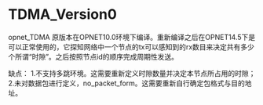 # TDMA_Version0
opnet_TDMA
原版本在OPNET10.0环境下编译。重新编译之后在OPNET14.5下是可以正常使用的，它探知网络中一个节点的tx可以感知到的rx数目来决定共有多少个所谓“时隙”。之后按照节点id的顺序完成周期性发送。

缺点：
1.不支持多跳环境。这需要重新定义时隙数量并决定本节点所占用的时隙；
2.未对数据包进行定义，no_packet_form。这需要重新自行确定包格式与目的地址。
